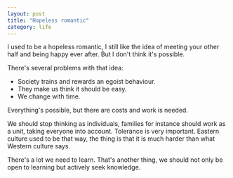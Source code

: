 ```yaml
---
layout: post
title: "Hopeless romantic"
category: life
---
```


I used to be a hopeless romantic, I still like the idea of meeting your other half and being happy ever after.  But I don't think it's possible. 

There's several problems with that idea:

* Society trains and rewards an egoist behaviour.
* They make us think it should be easy.
* We change with time.

Everything's possible, but there are costs and work is needed. 

We should stop thinking as individuals, families for instance should work as a unit, taking everyone into account. Tolerance is very important.
Eastern culture used to be that way, the thing is that it is much harder than what Western culture says.

There's a lot we need to learn. That's another thing, we should not only be open to learning but actively seek knowledge.


